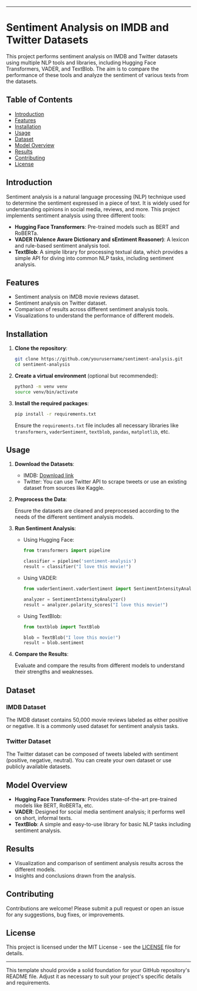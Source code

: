 

---

# Sentiment Analysis on IMDB and Twitter Datasets

This project performs sentiment analysis on IMDB and Twitter datasets using multiple NLP tools and libraries, including Hugging Face Transformers, VADER, and TextBlob. The aim is to compare the performance of these tools and analyze the sentiment of various texts from the datasets.

## Table of Contents

- [Introduction](#introduction)
- [Features](#features)
- [Installation](#installation)
- [Usage](#usage)
- [Dataset](#dataset)
- [Model Overview](#model-overview)
- [Results](#results)
- [Contributing](#contributing)
- [License](#license)

## Introduction

Sentiment analysis is a natural language processing (NLP) technique used to determine the sentiment expressed in a piece of text. It is widely used for understanding opinions in social media, reviews, and more. This project implements sentiment analysis using three different tools:

- **Hugging Face Transformers**: Pre-trained models such as BERT and RoBERTa.
- **VADER (Valence Aware Dictionary and sEntiment Reasoner)**: A lexicon and rule-based sentiment analysis tool.
- **TextBlob**: A simple library for processing textual data, which provides a simple API for diving into common NLP tasks, including sentiment analysis.

## Features

- Sentiment analysis on IMDB movie reviews dataset.
- Sentiment analysis on Twitter dataset.
- Comparison of results across different sentiment analysis tools.
- Visualizations to understand the performance of different models.

## Installation

1. **Clone the repository**:

   ```bash
   git clone https://github.com/yourusername/sentiment-analysis.git
   cd sentiment-analysis
   ```

2. **Create a virtual environment** (optional but recommended):

   ```bash
   python3 -m venv venv
   source venv/bin/activate
   ```

3. **Install the required packages**:

   ```bash
   pip install -r requirements.txt
   ```

   Ensure the `requirements.txt` file includes all necessary libraries like `transformers`, `vaderSentiment`, `textblob`, `pandas`, `matplotlib`, etc.

## Usage

1. **Download the Datasets**:

   - IMDB: [Download link](https://ai.stanford.edu/~amaas/data/sentiment/)
   - Twitter: You can use Twitter API to scrape tweets or use an existing dataset from sources like Kaggle.

2. **Preprocess the Data**:

   Ensure the datasets are cleaned and preprocessed according to the needs of the different sentiment analysis models.

3. **Run Sentiment Analysis**:

   - Using Hugging Face:

     ```python
     from transformers import pipeline

     classifier = pipeline('sentiment-analysis')
     result = classifier("I love this movie!")
     ```

   - Using VADER:

     ```python
     from vaderSentiment.vaderSentiment import SentimentIntensityAnalyzer

     analyzer = SentimentIntensityAnalyzer()
     result = analyzer.polarity_scores("I love this movie!")
     ```

   - Using TextBlob:

     ```python
     from textblob import TextBlob

     blob = TextBlob("I love this movie!")
     result = blob.sentiment
     ```

4. **Compare the Results**:

   Evaluate and compare the results from different models to understand their strengths and weaknesses.

## Dataset

### IMDB Dataset

The IMDB dataset contains 50,000 movie reviews labeled as either positive or negative. It is a commonly used dataset for sentiment analysis tasks.

### Twitter Dataset

The Twitter dataset can be composed of tweets labeled with sentiment (positive, negative, neutral). You can create your own dataset or use publicly available datasets.

## Model Overview

- **Hugging Face Transformers**: Provides state-of-the-art pre-trained models like BERT, RoBERTa, etc.
- **VADER**: Designed for social media sentiment analysis; it performs well on short, informal texts.
- **TextBlob**: A simple and easy-to-use library for basic NLP tasks including sentiment analysis.

## Results

- Visualization and comparison of sentiment analysis results across the different models.
- Insights and conclusions drawn from the analysis.

## Contributing

Contributions are welcome! Please submit a pull request or open an issue for any suggestions, bug fixes, or improvements.

## License

This project is licensed under the MIT License - see the [LICENSE](LICENSE) file for details.

---

This template should provide a solid foundation for your GitHub repository's README file. Adjust it as necessary to suit your project's specific details and requirements.
